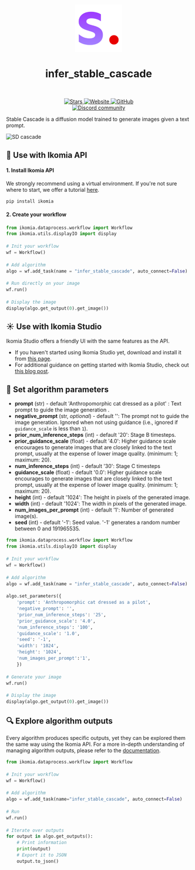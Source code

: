 <div align="center">
  <img src="images/icon.png" alt="Algorithm icon">
  <h1 align="center">infer_stable_cascade</h1>
</div>
<br />
<p align="center">
    <a href="https://github.com/Ikomia-hub/infer_stable_cascade">
        <img alt="Stars" src="https://img.shields.io/github/stars/Ikomia-hub/infer_stable_cascade">
    </a>
    <a href="https://app.ikomia.ai/hub/">
        <img alt="Website" src="https://img.shields.io/website/http/app.ikomia.ai/en.svg?down_color=red&down_message=offline&up_message=online">
    </a>
    <a href="https://github.com/Ikomia-hub/infer_stable_cascade/blob/main/LICENSE.md">
        <img alt="GitHub" src="https://img.shields.io/github/license/Ikomia-hub/infer_stable_cascade.svg?color=blue">
    </a>    
    <br>
    <a href="https://discord.com/invite/82Tnw9UGGc">
        <img alt="Discord community" src="https://img.shields.io/badge/Discord-white?style=social&logo=discord">
    </a> 
</p>

Stable Cascade is a diffusion model trained to generate images given a text prompt.

![SD cascade](https://huggingface.co/stabilityai/stable-cascade/resolve/main/figures/collage_1.jpg)

## :rocket: Use with Ikomia API

#### 1. Install Ikomia API

We strongly recommend using a virtual environment. If you're not sure where to start, we offer a tutorial [here](https://www.ikomia.ai/blog/a-step-by-step-guide-to-creating-virtual-environments-in-python).

```sh
pip install ikomia
```

#### 2. Create your workflow


```python
from ikomia.dataprocess.workflow import Workflow
from ikomia.utils.displayIO import display

# Init your workflow
wf = Workflow()

# Add algorithm
algo = wf.add_task(name = "infer_stable_cascade", auto_connect=False)

# Run directly on your image
wf.run()

# Display the image
display(algo.get_output(0).get_image())
```

## :sunny: Use with Ikomia Studio
Ikomia Studio offers a friendly UI with the same features as the API.
- If you haven't started using Ikomia Studio yet, download and install it from [this page](https://www.ikomia.ai/studio).
- For additional guidance on getting started with Ikomia Studio, check out [this blog post](https://www.ikomia.ai/blog/how-to-get-started-with-ikomia-studio).

## :pencil: Set algorithm parameters
- **prompt** (str) - default 'Anthropomorphic cat dressed as a pilot' : Text prompt to guide the image generation .
- **negative_prompt** (str, *optional*) - default '': The prompt not to guide the image generation. Ignored when not using guidance (i.e., ignored if `guidance_scale` is less than `1`).
- **prior_num_inference_steps** (int) - default '20': Stage B timesteps.
- **prior_guidance_scale** (float) - default '4.0':  Higher guidance scale encourages to generate images that are closely linked to the text prompt, usually at the expense of lower image quality. (minimum: 1; maximum: 20).
- **num_inference_steps** (int) - default '30': Stage C timesteps
- **guidance_scale** (float) - default '0.0':  Higher guidance scale encourages to generate images that are closely linked to the text prompt, usually at the expense of lower image quality. (minimum: 1; maximum: 20).
- **height** (int) - default '1024': The height in pixels of the generated image.
- **width** (int) - default '1024': The width in pixels of the generated image.
- **num_images_per_prompt** (int) - default '1': Number of generated image(s).
- **seed** (int) - default '-1': Seed value. '-1' generates a random number between 0 and 191965535.


```python
from ikomia.dataprocess.workflow import Workflow
from ikomia.utils.displayIO import display

# Init your workflow
wf = Workflow()

# Add algorithm
algo = wf.add_task(name = "infer_stable_cascade", auto_connect=False)

algo.set_parameters({
    'prompt': 'Anthropomorphic cat dressed as a pilot',
    'negative_prompt': '',
    'prior_num_inference_steps': '25',
    'prior_guidance_scale': '4.0',
    'num_inference_steps': '100',
    'guidance_scale': '1.0',
    'seed': '-1',
    'width': '1024',
    'height': '1024',
    'num_images_per_prompt':'1',
    })

# Generate your image
wf.run()

# Display the image
display(algo.get_output(0).get_image())
```

## :mag: Explore algorithm outputs

Every algorithm produces specific outputs, yet they can be explored them the same way using the Ikomia API. For a more in-depth understanding of managing algorithm outputs, please refer to the [documentation](https://ikomia-dev.github.io/python-api-documentation/advanced_guide/IO_management.html).

```python
from ikomia.dataprocess.workflow import Workflow

# Init your workflow
wf = Workflow()

# Add algorithm
algo = wf.add_task(name="infer_stable_cascade", auto_connect=False)

# Run  
wf.run()

# Iterate over outputs
for output in algo.get_outputs():
    # Print information
    print(output)
    # Export it to JSON
    output.to_json()
```
